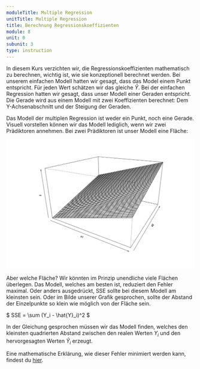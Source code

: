 ```yaml
---
moduleTitle: Multiple Regression
unitTitle: Multiple Regression
title: Berechnung Regressionskoeffizienten
module: 8
unit: 0
subunit: 3
type: instruction
---
```


In diesem Kurs verzichten wir, die Regressionskoeffizienten mathematisch zu berechnen, wichtig ist, wie sie konzeptionell berechnet werden. Bei unserem einfachen Modell hatten wir gesagt, dass das Model einem Punkt entspricht. Für jeden Wert schätzen wir das gleiche $\hat{Y}$. Bei der einfachen Regression hatten wir gesagt, dass unser Modell einer Geraden entspricht. Die Gerade wird aus einem Modell mit zwei Koeffizienten berechnet: Dem Y-Achsenabschnitt und der Steigung der Geraden. 

Das Modell der multiplen Regression ist weder ein Punkt, noch eine Gerade. Visuell vorstellen können wir das Modell lediglich, wenn wir zwei Prädiktoren annehmen. Bei zwei Prädiktoren ist unser Modell eine Fläche:

![](./3d_plot.png)

<!-- ## Load data

http://rstudio-pubs-static.s3.amazonaws.com/9141_4d05657f39d6401884f9e84aa36dc9d8.html

dat <- read.table(header = TRUE, text = "
y   x1  x2
12.37   2.23    9.66
12.66   2.57    8.94
12  3.87    4.4
11.93   3.1 6.64
11.06   3.39    4.91
13.03   2.83    8.52
13.13   3.02    8.04
11.44   2.14    9.05
12.86   3.04    7.71
10.84   3.26    5.11
11.2    3.39    5.05
11.56   2.35    8.51
10.83   2.76    6.59
12.63   3.9 4.9
12.46   3.16    6.96
")

## Fit a linear regression
lmFit <- lm(y ~ x1 + x2, data = dat)


## Create x1, x2 values to predict y for
x1 <- seq(from = 2, to =  4, by = 0.1)
x2 <- seq(from = 4, to = 10, by = 0.1)

## Predict y
y <- outer(X = x1, Y = x2, FUN = function(x1, x2) {
  
  predict(lmFit, newdata = data.frame(x1 = x1, x2 = x2))
})

## Regression plane
persp(x = x1,
      y = x2,
      z = y,
      theta = 30, phi = 20, expand = 0.6, shade = 0.3) -->

Aber welche Fläche? Wir könnten im Prinzip unendliche viele Flächen überlegen. Das Modell, welches am besten ist, reduziert den Fehler maximal. Oder anders ausgedrückt, SSE sollte bei diesem Modell am kleinsten sein. Oder im Bilde unserer Grafik gesprochen, sollte der Abstand der Einzelpunkte so klein wie möglich von der Fläche sein. 

$
SSE = \sum (Y_i - \hat{Y}_i)^2
$

In der Gleichung gesprochen müssen wir das Modell finden, welches den kleinsten quadrierten Abstand zwischen den realen Werten $Y_i$ und den hervorgesagten Werten $\hat{Y}_i$ erzeugt. 

Eine mathematische Erklärung, wie dieser Fehler minimiert werden kann, findest du [hier](https://medium.com/@andrew.chamberlain/the-linear-algebra-view-of-least-squares-regression-f67044b7f39b).
